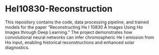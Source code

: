 # HeI10830-Reconstruction
This repository contains the code, data processing pipeline, and trained models for the paper “Reconstructing He I 10830 Å Images Using Hα Images through Deep Learning.”
The project demonstrates how convolutional neural networks can infer chromospheric He I emission from Hα input, enabling historical reconstructions and enhanced solar diagnostics.
